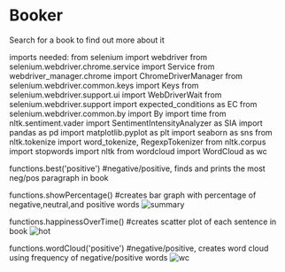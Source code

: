 # Booker
Search for a book to find out more about it 



imports needed:
from selenium import webdriver
from selenium.webdriver.chrome.service import Service
from webdriver_manager.chrome import ChromeDriverManager
from selenium.webdriver.common.keys import Keys
from selenium.webdriver.support.ui import WebDriverWait
from selenium.webdriver.support import expected_conditions as EC
from selenium.webdriver.common.by import By
import time
from nltk.sentiment.vader import SentimentIntensityAnalyzer as SIA
import pandas as pd
import matplotlib.pyplot as plt
import seaborn as sns
from nltk.tokenize import word_tokenize, RegexpTokenizer
from nltk.corpus import stopwords
import nltk
from wordcloud import WordCloud as wc




functions.best('positive')  #negative/positive, finds and prints the most neg/pos paragraph in book

functions.showPercentage()  #creates bar graph with percentage of negative,neutral,and positive words
![summary](https://user-images.githubusercontent.com/72369993/182254435-3788c6b1-c72a-4585-bce8-3673b6ad3c52.PNG)



functions.happinessOverTime()  #creates scatter plot of each sentence in book
![hot](https://user-images.githubusercontent.com/72369993/182254452-c48e9a36-4983-4bd4-b7d7-588cb5531cc1.PNG)



functions.wordCloud('positive')   #negative/positive, creates word cloud using frequency of negative/positive words
![wc](https://user-images.githubusercontent.com/72369993/182254407-717dcc68-6459-4adc-975c-bcda3820b0c0.PNG)

